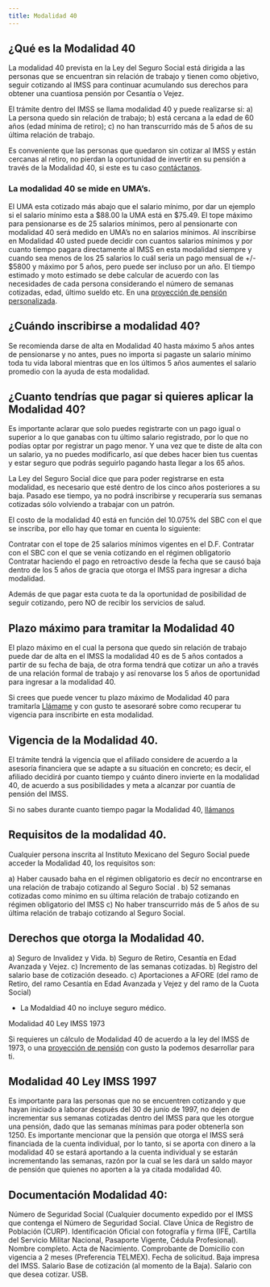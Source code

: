 ```yaml
---
title: Modalidad 40
---
```


## ¿Qué es la Modalidad 40

La modalidad 40 prevista en la Ley del Seguro Social está dirigida a las personas que se encuentran sin relación de trabajo y tienen como objetivo, seguir cotizando al IMSS para continuar acumulando sus derechos para obtener una cuantiosa pensión por Cesantía o Vejez.

El trámite dentro del IMSS se llama modalidad 40 y puede realizarse si: a) La persona quedo sin relación de trabajo; b) está cercana a la edad de 60 años (edad mínima de retiro); c) no han transcurrido más de 5 años de su última relación de trabajo.

Es conveniente que las personas que quedaron sin cotizar al IMSS y están cercanas al retiro, no pierdan la oportunidad de invertir en su pensión a través de la Modalidad 40, si este es tu caso [contáctanos](/2018/03/contacto.html).
 
### La modalidad 40 se mide en UMA’s. 

El UMA esta cotizado más abajo que el salario mínimo, por dar un ejemplo si el salario mínimo esta a $88.00 la UMA está en $75.49.
El tope máximo para pensionarse es de 25 salarios mínimos, pero al pensionarte con modalidad 40 será medido en UMA’s no en salarios mínimos.
Al inscribirse en Modalidad 40 usted puede decidir con cuantos salarios mínimos y por cuanto tiempo pagara directamente al IMSS en esta modalidad siempre y cuando sea menos de los 25 salarios lo cuál seria un pago mensual de +/- $5800 y máximo por 5 años, pero puede ser incluso por un año. El tiempo estimado y moto estimado se debe calcular de acuerdo con las necesidades de cada persona considerando el número de semanas cotizadas, edad, último sueldo etc. En una [proyección de pensión personalizada](/2018-03-08-Proyeccion.md).

## ¿Cuándo inscribirse a modalidad 40?

Se recomienda darse de alta en Modalidad 40 hasta máximo 5 años antes de pensionarse y no antes, pues no importa si pagaste un salario mínimo toda tu vida laboral mientras que en los últimos 5 años aumentes el salario promedio con la ayuda de esta modalidad. 

## ¿Cuanto tendrías que pagar si quieres aplicar la Modalidad 40?

Es importante aclarar que solo puedes registrarte con un pago igual o superior a lo que ganabas con tu último salario registrado, por lo que no podías optar por registrar un pago menor. Y una vez que te diste de alta con un salario, ya no puedes modificarlo, así que debes hacer bien tus cuentas y estar seguro que podrás seguirlo pagando hasta llegar a los 65 años.

La Ley del Seguro Social dice que para poder registrarse en esta modalidad, es necesario que esté dentro de los cinco años posteriores a su baja. Pasado ese tiempo, ya no podrá inscribirse y recuperaría sus semanas cotizadas sólo volviendo a trabajar con un patrón.

El costo de la modalidad 40 está en función del 10.075% del SBC con el que se inscriba, por ello hay que tomar en cuenta lo siguiente:

   Contratar con el tope de 25 salarios mínimos vigentes en el D.F.
   Contratar con el SBC con el que se venia cotizando en el régimen obligatorio
   Contratar haciendo el pago en retroactivo desde la fecha que se causó baja dentro de los 5 años de gracia que otorga el 
   IMSS para ingresar a dicha modalidad.

Además de que pagar esta cuota te da la oportunidad de posibilidad de seguir cotizando, pero NO de recibir los servicios de salud.

## Plazo máximo para tramitar la Modalidad 40

El plazo máximo en el cual la persona que quedo sin relación de trabajo puede dar de alta en el IMSS la modalidad 40 es de 5 años contados a partir de su fecha de baja, de otra forma tendrá que cotizar un año a través de una relación formal de trabajo y así renovarse los 5 años de oportunidad para ingresar a la modalidad 40.

Si crees que puede vencer tu plazo máximo de Modalidad 40 para tramitarla [Llámame](/2018-03-08-contacto.html) y con gusto te asesoraré sobre como recuperar tu vigencia para inscribirte en esta modalidad.

## Vigencia de la Modalidad 40.

El trámite tendrá la vigencia que el afiliado considere de acuerdo a la asesoría financiera que se adapte a su situación en concreto; es decir, el afiliado decidirá por cuanto tiempo y cuánto dinero invierte en la modalidad 40, de acuerdo a sus posibilidades y meta a alcanzar por cuantía de pensión del IMSS.

Si no sabes durante cuanto tiempo pagar la Modalidad 40, [llámanos](/2018-03-08-contacto.html)

## Requisitos de la modalidad 40.

Cualquier persona inscrita al Instituto Mexicano del Seguro Social puede acceder la Modalidad 40, los requisitos son:

a) Haber causado baha en el régimen obligatorio es decír no encontrarse en una relación de trabajo cotizando al Seguro Social .
b) 52 semanas cotizadas como mínimo en su última relación de trabajo cotizando en régimen obligatorio del IMSS
c) No haber transcurrido más de 5 años de su última relación de trabajo cotizando al Seguro Social.

## Derechos que otorga la Modalidad 40.

a) Seguro de Invalidez y Vida.
b) Seguro de Retiro, Cesantía en Edad Avanzada y Vejez.
c) Incremento de las semanas cotizadas.
b) Registro del salario base de cotización deseado.
c) Aportaciones a AFORE (del ramo de Retiro, del ramo Cesantía en Edad Avanzada y Vejez y del ramo de la Cuota Social)

* La Modaldiad 40 no incluye seguro médico.

Modalidad 40 Ley IMSS 1973

Si requieres un cálculo de Modalidad 40 de acuerdo a la ley del IMSS de 1973, o una [proyección de pensión](/2018-03-08-contacto.html) con gusto la podemos desarrollar para ti.

## Modalidad 40 Ley IMSS 1997

Es importante para las personas que no se encuentren cotizando y que hayan iniciado a laborar después del 30 de junio de 1997, no dejen de incrementar sus semanas cotizadas dentro del IMSS para que les otorgue una pensión, dado que las semanas mínimas para poder obtenerla son 1250. Es importante mencionar que la pensión que otorga el IMSS será financiada de la cuenta individual, por lo tanto, si se aporta con dinero a la modalidad 40 se estará aportando a la cuenta individual y se estarán incrementando las semanas, razón por la cual se les dará un saldo mayor de pensión que quienes no aporten a la ya citada modalidad 40.

## Documentación Modalidad 40:

Número de Seguridad Social (Cualquier documento expedido por el IMSS que contenga el Número de Seguridad Social.
Clave Única de Registro de Población (CURP).
Identificación Oficial con fotografía y firma (IFE, Cartilla del Servicio Militar Nacional, Pasaporte Vigente, Cédula Profesional).
Nombre completo.
Acta de Nacimiento.
Comprobante de Domicilio con vigencia a 2 meses (Preferencia TELMEX).
Fecha de solicitud.
Baja impresa del IMSS.
Salario Base de cotización (al momento de la Baja).
Salario con que desea cotizar.
USB. 
